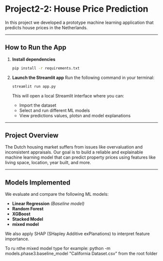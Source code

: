 # Project2-2: House Price Prediction
In this project we developed a prototype machine learning application that predicts house prices in the Netherlands.

---

## How to Run the App

1. **Install dependencies**
   ```bash
   pip install -r requirements.txt
   ```

2. **Launch the Streamlit app**
   Run the following command in your terminal:

   ```bash
   streamlit run app.py
   ```

   This will open a local Streamlit interface where you can:

   * Import the dataset
   * Select and run different ML models
   * View predictions values, plotsn and model explanations

---

## Project Overview

The Dutch housing market suffers from issues like overvaluation and inconsistent appraisals. Our goal is to build a reliable and explainable machine learning model that can predict property prices using features like living space, location, year built, and more.

---

## Models Implemented

We evaluate and compare the following ML models:
* **Linear Regression** *(Baseline model)*
* **Random Forest**
* **XGBoost**
* **Stacked Model**
* **mixed model**


We also apply SHAP (SHapley Additive exPlanations) to interpret feature importance.


To ru nthe mixed model type for example: 
python -m models.phase3.baseline_model "California Dataset.csv"
from the root folder
